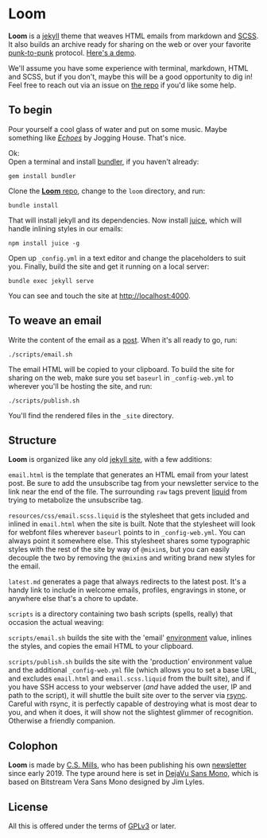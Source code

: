 # Loom

**Loom** is a [jekyll](https://jekyllrb.com) theme that weaves HTML emails from markdown and [SCSS](https://sass-lang.com/). It also builds an archive ready for sharing on the web or over your favorite [punk-to-punk](https://en.wikipedia.org/wiki/Peer-to-peer_web_hosting) protocol. [Here's a demo](https://cscottmills.com/loom).

We'll assume you have some experience with terminal, markdown, HTML and SCSS, but if you don't, maybe this will be a good opportunity to dig in! Feel free to reach out via an issue on [the repo](https://gitlab.com/cscottmills/loom) if you'd like some help.

## To begin
Pour yourself a cool glass of water and put on some music. Maybe something like *[Echoes](https://seilrecords.bandcamp.com/track/echoes)* by Jogging House. That's nice.

Ok:  
Open a terminal and install [bundler](https://bundler.io), if you haven't already:
```
gem install bundler
```
Clone the [**Loom** repo](https://gitlab.com/cscottmills/loom), change to the `loom` directory, and run:
```
bundle install
```
That will install jekyll and its dependencies. Now install [juice](https://github.com/Automattic/juice), which will handle inlining styles in our emails:
```
npm install juice -g
```
Open up `_config.yml` in a text editor and change the placeholders to suit you. Finally, build the site and get it running on a local server:
```
bundle exec jekyll serve
```
You can see and touch the site at [http://localhost:4000](http://localhost:4000).

## To weave an email
Write the content of the email as a [post](https://jekyllrb.com/docs/posts). When it's all ready to go, run:
```
./scripts/email.sh
```
The email HTML will be copied to your clipboard. To build the site for sharing on the web, make sure you set `baseurl` in `_config-web.yml` to wherever you'll be hosting the site, and run:
```
./scripts/publish.sh
```
You'll find the rendered files in the `_site` directory.

## Structure
**Loom** is organized like any old [jekyll site](https://jekyllrb.com/docs/structure/), with a few additions:

`email.html` is the template that generates an HTML email from your latest post. Be sure to add the unsubscribe tag from your newsletter service to the link near the end of the file. The surrounding `raw` tags prevent [liquid](https://jekyllrb.com/docs/liquid/) from trying to metabolize the unsubscribe tag.

`resources/css/email.scss.liquid` is the stylesheet that gets included and inlined in `email.html` when the site is built. Note that the stylesheet will look for webfont files wherever `baseurl` points to in `_config-web.yml`. You can always point it somewhere else. This stylesheet shares some typographic styles with the rest of the site by way of `@mixin`s, but you can easily decouple the two by removing the `@mixin`s and writing brand new styles for the email.

`latest.md` generates a page that always redirects to the latest post. It's a handy link to include in welcome emails, profiles, engravings in stone, or anywhere else that's a chore to update.

`scripts` is a directory containing two bash scripts (spells, really) that occasion the actual weaving:

`scripts/email.sh` builds the site with the 'email' [environment](https://jekyllrb.com/docs/configuration/environments) value, inlines the styles, and copies the email HTML to your clipboard.

`scripts/publish.sh` builds the site with the 'production' environment value and the additional `_config-web.yml` file (which allows you to set a base URL, and excludes `email.html` and `email.scss.liquid` from the built site), and if you have SSH access to your webserver (*and* have added the user, IP and path to the script), it will shuttle the built site over to the server via [rsync](https://rsync.samba.org). Careful with rsync, it is perfectly capable of destroying what is most dear to you, and when it does, it will show not the slightest glimmer of recognition. Otherwise a friendly companion.

## Colophon
**Loom** is made by [C.S. Mills](https://cscottmills.com), who has been publishing his own [newsletter](https://cscottmills.com/polylith) since early 2019. The type around here is set in [DejaVu Sans Mono](https://dejavu-fonts.github.io/), which is based on Bitstream Vera Sans Mono designed by Jim Lyles.

## License
All this is offered under the terms of [GPLv3](https://www.gnu.org/licenses/gpl-3.0.en.html) or later.